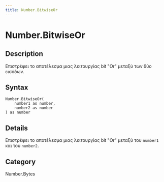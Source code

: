 ```yaml
---
title: Number.BitwiseOr
---
```


# Number.BitwiseOr


## Description

Επιστρέφει το αποτέλεσμα μιας λειτουργίας bit &#34;Or&#34; μεταξύ των δύο εισόδων.


## Syntax

```powerquery
Number.BitwiseOr(
    number1 as number,
    number2 as number
) as number
```


## Details

Επιστρέφει το αποτέλεσμα μιας λειτουργίας bit "Or" μεταξύ του <code>number1</code> και του <code>number2</code>.



## Category
Number.Bytes
